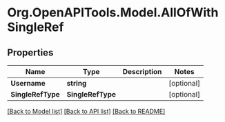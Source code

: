 
# Org.OpenAPITools.Model.AllOfWithSingleRef

## Properties

Name | Type | Description | Notes
------------ | ------------- | ------------- | -------------
**Username** | **string** |  | [optional] 
**SingleRefType** | **SingleRefType** |  | [optional] 

[[Back to Model list]](../README.md#documentation-for-models)
[[Back to API list]](../README.md#documentation-for-api-endpoints)
[[Back to README]](../README.md)

